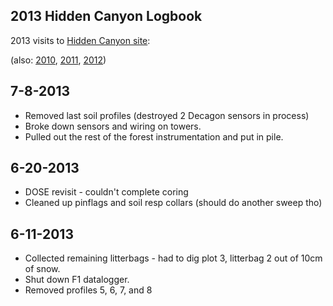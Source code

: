 ## 2013 Hidden Canyon Logbook

2013 visits to [Hidden Canyon site](sitedescription.md):

(also: [2010](hc2010_log.md), [2011](hc2011_log.md), [2012](hc2012_log.md))

## 7-8-2013

* Removed last soil profiles (destroyed 2 Decagon sensors in process)
* Broke down sensors and wiring on towers.
* Pulled out the rest of the forest instrumentation and put in pile.

## 6-20-2013

* DOSE revisit - couldn't complete coring
* Cleaned up pinflags and soil resp collars (should do another sweep tho)

## 6-11-2013

* Collected remaining litterbags - had to dig plot 3, litterbag 2 out of 10cm of snow.
* Shut down F1 datalogger.
* Removed profiles 5, 6, 7, and 8
